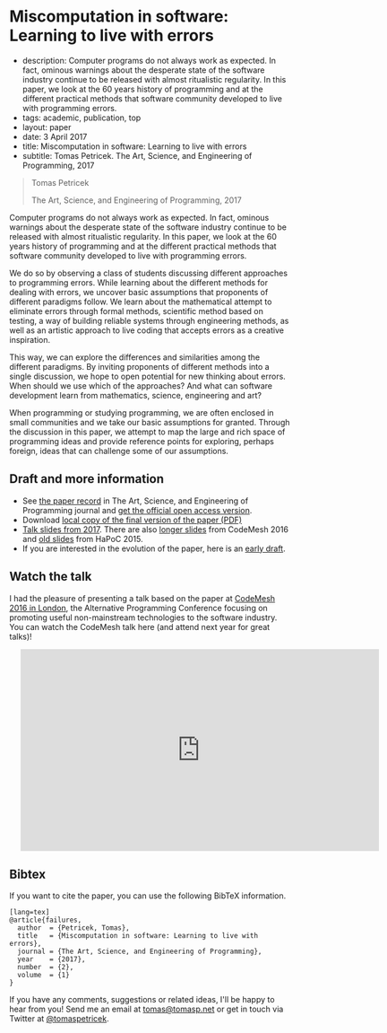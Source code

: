 # Miscomputation in software: Learning to live with errors

 - description:  Computer programs do not always work as expected. In fact, ominous warnings about 
    the desperate state of the software industry continue to be released with almost ritualistic 
    regularity. In this paper, we look at the 60 years history of programming and at the different 
    practical methods that software community developed to live with programming errors.
 - tags: academic, publication, top
 - layout: paper
 - date: 3 April 2017
 - title: Miscomputation in software: Learning to live with errors
 - subtitle: Tomas Petricek. The Art, Science, and Engineering of Programming, 2017
 
> Tomas Petricek
>
> The Art, Science, and Engineering of Programming, 2017

Computer programs do not always work as expected. In fact, ominous warnings about the desperate 
state of the software industry continue to be released with almost ritualistic regularity.
In this paper, we look at the 60 years history of programming and at the different practical 
methods that software community developed to live with programming errors.

We do so by observing a class of students discussing different approaches to programming errors.
While learning about the different methods for dealing with errors, we uncover basic assumptions
that proponents of different paradigms follow. We learn about the mathematical attempt to eliminate 
errors through formal methods, scientific method based on testing, a way of building reliable
systems through engineering methods, as well as an artistic approach to live coding that accepts 
errors as a creative inspiration.

This way, we can explore the differences and similarities among the different paradigms. By 
inviting proponents of different methods into a single discussion, we hope to open potential for
new thinking about errors. When should we use which of the approaches? And what can software 
development learn from mathematics, science, engineering and art? 

When programming or studying programming, we are often enclosed in small communities and we
take our basic assumptions for granted. Through the discussion in this paper, we attempt to 
map the large and rich space of programming ideas and provide reference points for exploring,
perhaps foreign, ideas that can challenge some of our assumptions.

## Draft and more information

 - See [the paper record](http://programming-journal.org/2017/1/14/) in The Art, Science, and Engineering of Programming
   journal and [get the official open access version](https://arxiv.org/pdf/1703.10863v1).
 - Download [local copy of the final version of the paper (PDF)](failures-programming.pdf)
 - [Talk slides from <Programming> 2017](http://tpetricek.github.io/Talks/2017/living-with-errors/).
   There are also [longer slides](http://tpetricek.github.io/Talks/2016/living-with-errors/) from
   CodeMesh 2016 and [old slides](http://tpetricek.github.io/Talks/2015/living-with-errors/) from HaPoC 2015.
 - If you are interested in the evolution of the paper, here is an [early draft](../../drafts/failures/failures-v1.pdf).

## Watch the talk

I had the pleasure of presenting a talk based on the paper at [CodeMesh 2016 in London](http://www.codemesh.io/),
the Alternative Programming Conference focusing on promoting useful non-mainstream technologies to the software industry.
You can watch the CodeMesh talk here (and attend next year for great talks)!

<div style="padding-left:20px">
<iframe width="640" height="360" src="https://www.youtube.com/embed/ytW6dPdTj3g" frameborder="0" allowfullscreen></iframe>
</div>

## <a id="cite">Bibtex</a>
If you want to cite the paper, you can use the following BibTeX information.

    [lang=tex]
    @article{failures,
      author  = {Petricek, Tomas}, 
      title   = {Miscomputation in software: Learning to live with errors},
      journal = {The Art, Science, and Engineering of Programming},
      year    = {2017},
      number  = {2},
      volume  = {1}
    }

If you have any comments, suggestions or related ideas, I'll be happy to 
hear from you! Send me an email at [tomas@tomasp.net](mailto:tomas@tomasp.net)
or get in touch via Twitter at [@tomaspetricek](http://twitter.com/tomaspetricek).
